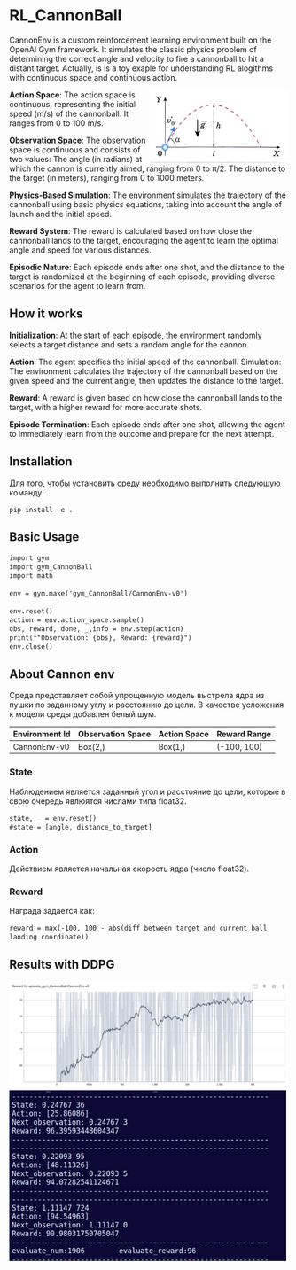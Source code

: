 # RL_CannonBall

CannonEnv is a custom reinforcement learning environment built on the OpenAI Gym framework. It simulates the classic physics problem of determining the correct angle and velocity to fire a cannonball to hit a distant target. Actually, is is a toy exaple for understanding RL alogithms with continuous space and continuous action.

<img align="right" src="Images/image.jpg" alt="CannonEnv Environment" width="250"/>

**Action Space**: The action space is continuous, representing the initial speed (m/s) of the cannonball. It ranges from 0 to 100 m/s.

**Observation Space**: The observation space is continuous and consists of two values:
The angle (in radians) at which the cannon is currently aimed, ranging from 0 to π/2.
The distance to the target (in meters), ranging from 0 to 1000 meters.

**Physics-Based Simulation**: The environment simulates the trajectory of the cannonball using basic physics equations, taking into account the angle of launch and the initial speed.

**Reward System**: The reward is calculated based on how close the cannonball lands to the target, encouraging the agent to learn the optimal angle and speed for various distances.

**Episodic Nature**: Each episode ends after one shot, and the distance to the target is randomized at the beginning of each episode, providing diverse scenarios for the agent to learn from.

## How it works

**Initialization**: At the start of each episode, the environment randomly selects a target distance and sets a random angle for the cannon.

**Action**: The agent specifies the initial speed of the cannonball.
Simulation: The environment calculates the trajectory of the cannonball based on the given speed and the current angle, then updates the distance to the target.

**Reward**: A reward is given based on how close the cannonball lands to the target, with a higher reward for more accurate shots.

**Episode Termination**: Each episode ends after one shot, allowing the agent to immediately learn from the outcome and prepare for the next attempt.



## Installation
Для того, чтобы установить среду необходимо выполнить следующую команду:
```
pip install -e .
```

## Basic Usage
```
import gym
import gym_CannonBall
import math

env = gym.make('gym_CannonBall/CannonEnv-v0')

env.reset()
action = env.action_space.sample()
obs, reward, done, _,info = env.step(action)
print(f"Observation: {obs}, Reward: {reward}")
env.close()
```

## About Cannon env
Среда представляет собой упрощенную модель выстрела ядра из пушки по заданному углу и расстоянию до цели. В качестве усложения к модели среды добавлен белый шум.

| Environment Id | Observation Space |Action Space| Reward Range | 
| -------------| ------ |------ | -----------|
| CannonEnv-v0 |Box(2,) |Box(1,)|(-100, 100) | 

### State
Наблюдением является заданный угол и расстояние до цели, которые в свою очередь явлюятся числами типа float32.
 
```
state, _ = env.reset()
#state = [angle, distance_to_target]
```

### Action
Действием является начальная скорость ядра (число float32).

### Reward
Награда задается как:
```
reward = max(-100, 100 - abs(diff between target and current ball landing coordinate))
```

## Results with DDPG

<img align="center" src="Images/Chart1.png" alt="DDPG perfomance" width="1000"/>

<img align="center" src="Images/Best_score.png" alt="DDPG perfomance" width="500"/>